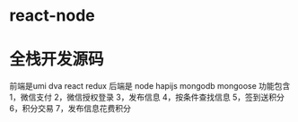 # react-node
# 全栈开发源码
前端是umi dva react redux
后端是 node hapijs mongodb mongoose
功能包含
1，微信支付
2，微信授权登录
3，发布信息
4，按条件查找信息
5，签到送积分
6，积分交易
7，发布信息花费积分
